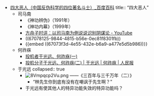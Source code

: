 - [四大恶人（中国反伪科学的四位著名斗士）_百度百科](https://baike.baidu.com/item/%E5%9B%9B%E5%A4%A7%E6%81%B6%E4%BA%BA/57007972)
  title:: “四大恶人”
	- 司马南
		- 《神功辨伪》（1991年）
		- 《神功内幕》（1999年）
		- [方舟子时评：以司马南为例说说识别阴谋论 - YouTube](https://www.youtube.com/watch?v=qu-u3njIL5M)
		- ((67078125-9844-4815-b56e-0ec81f8301fb))
		- {{embed ((67073f3d-4e55-432e-b6a9-a477e5d5b986))}}
	- 何祚庥
		- [投机者于光远、何祚庥(一)](https://www.xinsheng.net/xs/articles/gb/2001/2/18/4320.html)
		- [投机分子于光远、何祚庥(二)  | 于光远 | 何祚庥 | 人民报](https://m.renminbao.com/rmb/articles/2001/2/10/11847.html)
	- 于光远
	  collapsed:: true
		- ![8Vmpqcp2Vu.png](../assets/8Vmpqcp2Vu_1726468741951_0.png)
		  ——《三百年与三千万年（二）》
			- “林先生你到底有没有在嘲讽于先生啊？”
		- 于光远有使其他人的特异功能失效的特异功能吗？
